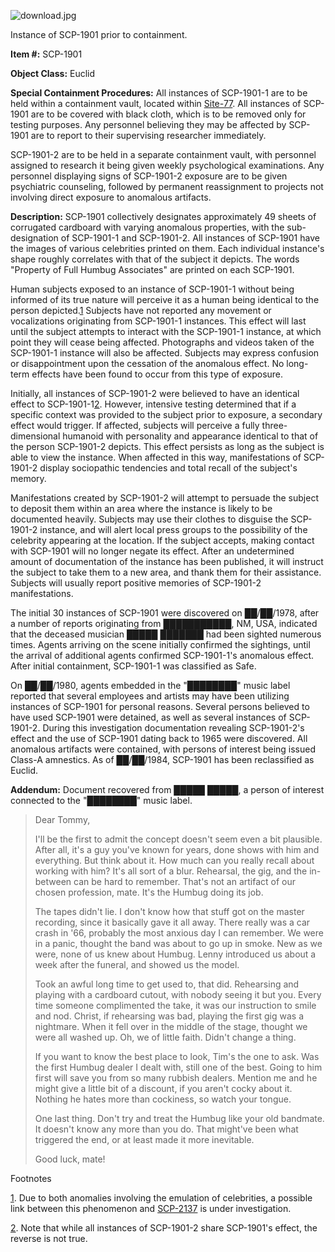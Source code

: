 ![download.jpg](http://scp-wiki.wdfiles.com/local--files/scp-1901/download.jpg)

Instance of SCP-1901 prior to containment.

**Item #:** SCP-1901

**Object Class:** Euclid

**Special Containment Procedures:** All instances of SCP-1901-1 are to be held within a containment vault, located within [Site-77](/secure-facility-dossier-site-77). All instances of SCP-1901 are to be covered with black cloth, which is to be removed only for testing purposes. Any personnel believing they may be affected by SCP-1901 are to report to their supervising researcher immediately.

SCP-1901-2 are to be held in a separate containment vault, with personnel assigned to research it being given weekly psychological examinations. Any personnel displaying signs of SCP-1901-2 exposure are to be given psychiatric counseling, followed by permanent reassignment to projects not involving direct exposure to anomalous artifacts.

**Description:** SCP-1901 collectively designates approximately 49 sheets of corrugated cardboard with varying anomalous properties, with the sub-designation of SCP-1901-1 and SCP-1901-2. All instances of SCP-1901 have the images of various celebrities printed on them. Each individual instance's shape roughly correlates with that of the subject it depicts. The words "Property of Full Humbug Associates" are printed on each SCP-1901.

Human subjects exposed to an instance of SCP-1901-1 without being informed of its true nature will perceive it as a human being identical to the person depicted.[1](javascript:;) Subjects have not reported any movement or vocalizations originating from SCP-1901-1 instances. This effect will last until the subject attempts to interact with the SCP-1901-1 instance, at which point they will cease being affected. Photographs and videos taken of the SCP-1901-1 instance will also be affected. Subjects may express confusion or disappointment upon the cessation of the anomalous effect. No long-term effects have been found to occur from this type of exposure.

Initially, all instances of SCP-1901-2 were believed to have an identical effect to SCP-1901-1[2](javascript:;). However, intensive testing determined that if a specific context was provided to the subject prior to exposure, a secondary effect would trigger. If affected, subjects will perceive a fully three-dimensional humanoid with personality and appearance identical to that of the person SCP-1901-2 depicts. This effect persists as long as the subject is able to view the instance. When affected in this way, manifestations of SCP-1901-2 display sociopathic tendencies and total recall of the subject's memory.

Manifestations created by SCP-1901-2 will attempt to persuade the subject to deposit them within an area where the instance is likely to be documented heavily. Subjects may use their clothes to disguise the SCP-1901-2 instance, and will alert local press groups to the possibility of the celebrity appearing at the location. If the subject accepts, making contact with SCP-1901 will no longer negate its effect. After an undetermined amount of documentation of the instance has been published, it will instruct the subject to take them to a new area, and thank them for their assistance. Subjects will usually report positive memories of SCP-1901-2 manifestations.

The initial 30 instances of SCP-1901 were discovered on ██/██/1978, after a number of reports originating from ███████████, NM, USA, indicated that the deceased musician █████ ███████ had been sighted numerous times. Agents arriving on the scene initially confirmed the sightings, until the arrival of additional agents confirmed SCP-1901-1's anomalous effect. After initial containment, SCP-1901-1 was classified as Safe.

On ██/██/1980, agents embedded in the "████████" music label reported that several employees and artists may have been utilizing instances of SCP-1901 for personal reasons. Several persons believed to have used SCP-1901 were detained, as well as several instances of SCP-1901-2. During this investigation documentation revealing SCP-1901-2's effect and the use of SCP-1901 dating back to 1965 were discovered. All anomalous artifacts were contained, with persons of interest being issued Class-A amnestics. As of ██/██/1984, SCP-1901 has been reclassified as Euclid.

**Addendum:** Document recovered from █████ █████, a person of interest connected to the "████████" music label.

> Dear Tommy,
> 
> I'll be the first to admit the concept doesn't seem even a bit plausible. After all, it's a guy you've known for years, done shows with him and everything. But think about it. How much can you really recall about working with him? It's all sort of a blur. Rehearsal, the gig, and the in-between can be hard to remember. That's not an artifact of our chosen profession, mate. It's the Humbug doing its job.
> 
> The tapes didn't lie. I don't know how that stuff got on the master recording, since it basically gave it all away. There really was a car crash in '66, probably the most anxious day I can remember. We were in a panic, thought the band was about to go up in smoke. New as we were, none of us knew about Humbug. Lenny introduced us about a week after the funeral, and showed us the model.
> 
> Took an awful long time to get used to, that did. Rehearsing and playing with a cardboard cutout, with nobody seeing it but you. Every time someone complimented the take, it was our instruction to smile and nod. Christ, if rehearsing was bad, playing the first gig was a nightmare. When it fell over in the middle of the stage, thought we were all washed up. Oh, we of little faith. Didn't change a thing.
> 
> If you want to know the best place to look, Tim's the one to ask. Was the first Humbug dealer I dealt with, still one of the best. Going to him first will save you from so many rubbish dealers. Mention me and he might give a little bit of a discount, if you aren't cocky about it. Nothing he hates more than cockiness, so watch your tongue.
> 
> One last thing. Don't try and treat the Humbug like your old bandmate. It doesn't know any more than you do. That might've been what triggered the end, or at least made it more inevitable.
> 
> Good luck, mate!

Footnotes

[1](javascript:;). Due to both anomalies involving the emulation of celebrities, a possible link between this phenomenon and [SCP-2137](/scp-2137) is under investigation.

[2](javascript:;). Note that while all instances of SCP-1901-2 share SCP-1901's effect, the reverse is not true.